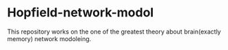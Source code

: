 # Hopfield-network-modol
This repository works on the one of the greatest theory about brain(exactly memory) network modoleing.
